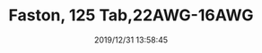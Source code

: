 ﻿---
layout: post 
title: Faston, 125 Tab,22AWG-16AWG
tags: 125
categories: wire-cable
overview: Faston, 125 Tab,22AWG-16AWG
series: Faston
part_number: AJ125R2216
thumb_img: static/202006/214-thumb-20200629080533.jpg
small_img: static/202006/214-20200629080533.jpg
date: 2019/12/31 13:58:45
---



